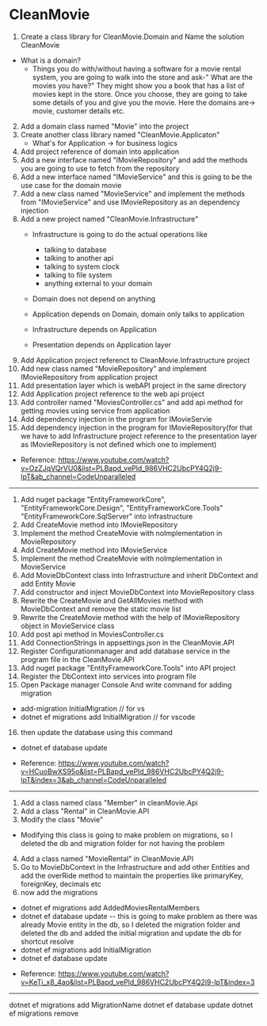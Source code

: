 # CleanMovie


1. Create a class library for CleanMovie.Domain and Name the solution CleanMovie
* What is a domain?
    * Things you do with/without having a software
    for a movie rental system, you are going to walk into the store and ask-" What are the movies you have?"
    They might show you a book that has a list of movies kept in the store. 
    Once you choose, they are going to take some details of you and give you the movie.
    Here the domains are-> movie, customer details etc.
2. Add a domain class named "Movie" into the project
3. Create another class library named "CleanMovie.Applicaton"
    * What's for Application -> for business logics
4. Add project reference of domain into application
5. Add a new interface named "IMovieRepository" and add the methods you are going to use to fetch from the repository
6. Add a new interface named "IMovieService" and this is going to be the use case for the domain movie
7. Add a new class named "MovieService" and implement the methods from "IMovieService"  and use IMovieRepository as an dependency injection
8. Add a new project named "CleanMovie.Infrastructure" 
    * Infrastructure is going to do the actual operations like
        * talking to database
        * talking to another api
        * talking to system clock
        * talking to file system
        * anything external to your domain

    * Domain does not depend on anything
    * Application depends on Domain, domain only talks to application
    * Infrastructure depends on Application
    * Presentation depends on Application layer
9. Add Application project referenct to CleanMovie.Infrastructure project
10. Add new class named "MovieRepository" and implement IMovieRepository from application project
11. Add presentation layer which is webAPI project in the same directory
12. Add Application project reference to the web api project
13. Add controller named "MoviesController.cs" and add api method for getting movies using service from application
14. Add dependency injection in the program for IMovieServie
15. Add dependency injection in the program for IMovieRepository(for that we have to add Infrastructure project reference to the presentation layer as IMovieRepository is not defined which one to implement)
* Reference: https://www.youtube.com/watch?v=OzZJqVQrVU0&list=PLBapd_vePld_986VHC2UbcPY4Q2j9-lpT&ab_channel=CodeUnparalleled


---------------------------------------


1. Add nuget package "EntityFrameworkCore", "EntityFrameworkCore.Design", "EntityFrameworkCore.Tools" "EntityFrameworkCore.SqlServer" into infrastructure
2. Add CreateMovie method into IMovieRepository
3. Implement the method CreateMovie with noImplementation in MovieRepository
4. Add CreateMovie method into IMovieService
5. Implement the method CreateMovie with noImplementation in MovieService
6. Add MovieDbContext class into Infrastructure and inherit DbContext and add Entity Movie
7. Add constructor and inject MovieDbContext into MovieRepository class
8. Rewrite the CreateMovie and GetAllMovies method with MovieDbContext and remove the static movie list
9. Rewrite the CreateMovie method with the help of IMovieRepository object in MovieService class
10. Add post api method in MoviesController.cs
11. Add ConnectionStrings in appsettings.json in the CleanMovie.API
12. Register Configurationmanager and add database service in the program file in the CleanMovie.API
13. Add nuget package "EntityFrameworkCore.Tools" into API project
14. Register the DbContext into services into program file
15. Open Package manager Console And write command for adding migration
- add-migration InitialMigration  // for vs
- dotnet ef migrations add InitialMigration  // for vscode
16. then update the database using this command
- dotnet ef database update





* Reference: https://www.youtube.com/watch?v=HCuoBwXS95o&list=PLBapd_vePld_986VHC2UbcPY4Q2j9-lpT&index=3&ab_channel=CodeUnparalleled


---------------------------------------

1. Add a class named class "Member" in cleanMovie.Api
2. Add a class "Rental" in CleanMovie.API
3. Modify the class "Movie" 
- Modifying this class is going to make problem on migrations, so I deleted the db and migration folder for not having the problem
4. Add a class named "MovieRental" in CleanMovie.API
5. Go to MovieDbContext in the Infrastructure and add other Entities and add the overRide method to maintain the properties like primaryKey, foreignKey, decimals etc
6. now add the migrations
- dotnet ef migrations add AddedMoviesRentalMembers
- dotnet ef database update
-- this is going to make problem as there was already Movie entity in the db, so I deleted the migration folder and deleted the db and added the initial migration and update the db for shortcut resolve
- dotnet ef migrations add InitialMigration
- dotnet ef database update


* Reference: https://www.youtube.com/watch?v=KeTi_x8_4ao&list=PLBapd_vePld_986VHC2UbcPY4Q2j9-lpT&index=3




---------------------------------------















dotnet ef migrations add MigrationName
dotnet ef database update
dotnet ef migrations remove
